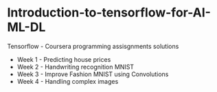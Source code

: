 # Introduction-to-tensorflow-for-AI-ML-DL

Tensorflow - Coursera programming assisgnments solutions

- Week 1 - Predicting house prices
- Week 2 - Handwriting recognition MNIST 
- Week 3 - Improve Fashion MNIST using Convolutions
- Week 4 - Handling complex images

